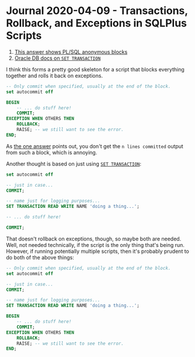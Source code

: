 Journal 2020-04-09 - Transactions, Rollback, and Exceptions in SQLPlus Scripts
========

1. [This answer shows PL/SQL anonymous blocks][so-answer-anon-blocks]
2. [Oracle DB docs on `SET TRANSACTION`][oracle-docs-set-transaction]

[so-answer-anon-blocks]: https://stackoverflow.com/a/22273189
[oracle-docs-set-transaction]: https://docs.oracle.com/cd/B19306_01/server.102/b14200/statements_10005.htm#i2067247

I think this forms a pretty good skeleton for a script that blocks everything together and rolls it back on exceptions.

```sql
-- Only commit when specified, usually at the end of the block.
set autocommit off

BEGIN
    -- ... do stuff here!
    COMMIT;
EXCEPTION WHEN OTHERS THEN
    ROLLBACK;
    RAISE; -- we still want to see the error.
END;
```

As [the one answer][so-answer-anon-blocks] points out, you don't get the `n lines committed` output from such a block, which is annoying.

Another thought is based on just using [`SET TRANSACTION`][oracle-docs-set-transaction]:

```sql
set autocommit off

-- just in case...
COMMIT;

-- name just for logging purposes...
SET TRANSACTION READ WRITE NAME 'doing a thing...';

-- ... do stuff here!

COMMIT;
```

That doesn't rollback on exceptions, though, so maybe both are needed.  Well, not needed technically, if the script is the only thing that's being run.  However, if running potentially multiple scripts, then it's probably prudent to do both of the above things:

```sql
-- Only commit when specified, usually at the end of the block.
set autocommit off

-- just in case...
COMMIT;

-- name just for logging purposes...
SET TRANSACTION READ WRITE NAME 'doing a thing...';

BEGIN
    -- ... do stuff here!
    COMMIT;
EXCEPTION WHEN OTHERS THEN
    ROLLBACK;
    RAISE; -- we still want to see the error.
END;
```
